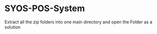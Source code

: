 # SYOS-POS-System

Extract all the zip folders into one main directory and open the Folder as a solution
